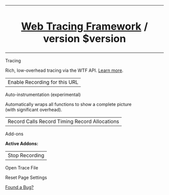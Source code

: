 <table><colgroup><col style="width: 100%" /></colgroup><tbody><tr class="odd"><td style="text-align: center;"><h1 id="web-tracing-framework-version-version"><a href="http://google.github.io/tracing-framework/">Web Tracing Framework</a> <span class="kSecondaryText">/ version <span class="versionString allowSelect">$version</span></span></h1></td></tr></tbody></table>

Tracing

Rich, low-overhead tracing via the WTF API. [Learn more](http://google.github.io/tracing-framework/instrumenting-code.html).

<table><colgroup><col style="width: 100%" /></colgroup><tbody><tr class="odd"><td style="text-align: center;"><div class="kButtonBar"><span class="kButton kButtonAction buttonToggleInjector">Enable Recording for this URL</span></div></td></tr></tbody></table>

Auto-instrumentation (experimental)

Automatically wraps all functions to show a complete picture  
(with significant overhead).

<table><colgroup><col style="width: 100%" /></colgroup><tbody><tr class="odd"><td style="text-align: center;"><div class="kButtonBar"><span class="kButton kButtonLeft buttonInstrumentCalls">Record Calls</span> <span class="kButton kButtonMid buttonInstrumentTime">Record Timing</span> <span class="kButton kButtonRight buttonInstrumentMemory">Record Allocations</span></div></td></tr></tbody></table>

Add-ons

**Active Addons:**

<table><tbody><tr class="odd"><td style="text-align: center;"><span class="kButton kButtonAction buttonStopRecording">Stop Recording</span></td></tr></tbody></table>

<span class="buttonOpenFile">Open Trace File</span>

<span class="buttonResetSettings">Reset Page Settings</span>

[Found a Bug?](https://github.com/google/tracing-framework/issues?labels=incoming)

